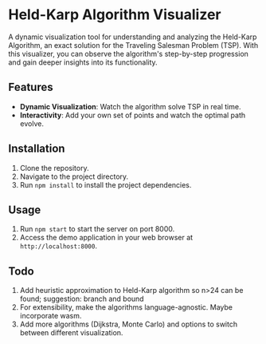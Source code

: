 # Held-Karp Algorithm Visualizer

A dynamic visualization tool for understanding and analyzing the Held-Karp Algorithm, an exact solution for the Traveling Salesman Problem (TSP). With this visualizer, you can observe the algorithm's step-by-step progression and gain deeper insights into its functionality.

## Features

- **Dynamic Visualization**: Watch the algorithm solve TSP in real time.
- **Interactivity**: Add your own set of points and watch the optimal path evolve.

## Installation

1. Clone the repository.
2. Navigate to the project directory.
3. Run `npm install` to install the project dependencies.

## Usage

1. Run `npm start` to start the server on port 8000.
2. Access the demo application in your web browser at `http://localhost:8000`.

## Todo

1. Add heuristic approximation to Held-Karp algorithm so n>24 can be found; suggestion: branch and bound
2. For extensibility, make the algorithms language-agnostic. Maybe incorporate wasm.
3. Add more algorithms (Dijkstra, Monte Carlo) and options to switch between different visualization.

